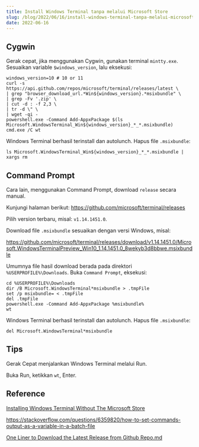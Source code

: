 ```yaml
---
title: Install Windows Terminal tanpa melalui Microsoft Store
slug: /blog/2022/06/16/install-windows-terminal-tanpa-melalui-microsoft-store/
date: 2022-06-16
---
```


## Cygwin

Gerak cepat, jika menggunakan Cygwin, gunakan terminal `mintty.exe`. Sesuaikan variable `$windows_version`, lalu eksekusi:

```
windows_version=10 # 10 or 11
curl -s https://api.github.com/repos/microsoft/terminal/releases/latest \
| grep "browser_download_url.*Win${windows_version}.*msixbundle" \
| grep -Fv '.zip' \
| cut -d : -f 2,3 \
| tr -d \" \
| wget -qi -
powershell.exe -Command Add-AppxPackage $(ls Microsoft.WindowsTerminal_Win${windows_version}_*_*.msixbundle)
cmd.exe /C wt
```

Windows Terminal berhasil terinstall dan autolunch. Hapus file `.msixbundle`:

```
ls Microsoft.WindowsTerminal_Win${windows_version}_*_*.msixbundle | xargs rm
```

## Command Prompt

Cara lain, menggunakan Command Prompt, download `release` secara manual.

Kunjungi halaman berikut: https://github.com/microsoft/terminal/releases

Pilih version terbaru, misal: `v1.14.1451.0`.

Download file `.msixbundle` sesuaikan dengan versi Windows, misal:

https://github.com/microsoft/terminal/releases/download/v1.14.1451.0/Microsoft.WindowsTerminalPreview_Win10_1.14.1451.0_8wekyb3d8bbwe.msixbundle

Umumnya file hasil download berada pada direktori `%USERPROFILE%\Downloads`. Buka `Command Prompt`, eksekusi:

```
cd %USERPROFILE%\Downloads
dir /B Microsoft.WindowsTerminal*msixbundle > .tmpFile
set /p msixbundle= < .tmpFile
del .tmpFile
powershell.exe -Command Add-AppxPackage %msixbundle%
wt
```

Windows Terminal berhasil terinstall dan autolunch. Hapus file `.msixbundle`:

```
del Microsoft.WindowsTerminal*msixbundle
```

## Tips

Gerak Cepat menjalankan Windows Terminal melalui Run.

Buka Run, ketikkan `wt`, Enter.

## Reference

[Installing Windows Terminal Without The Microsoft Store](https://hackmd.io/@ss14/windows-terminal)

https://stackoverflow.com/questions/6359820/how-to-set-commands-output-as-a-variable-in-a-batch-file

[One Liner to Download the Latest Release from Github Repo.md](https://gist.github.com/steinwaywhw/a4cd19cda655b8249d908261a62687f8)